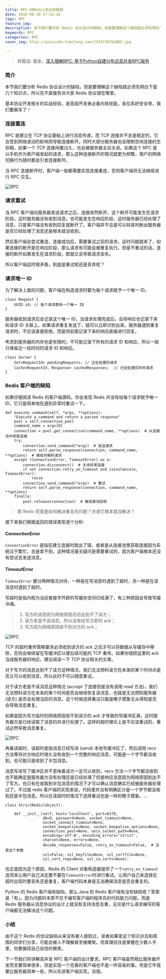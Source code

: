```yaml
---
title: RPC-06Redis协议的缺陷
date: 2018-09-10 17:33:26
tags: RPC
feature_img:
description: 本节我们要分析 Redis 协议设计的缺陷，但是要理解这个缺陷就必须先明白下面几个知识点，所以先不直接告诉大家 Redis 协议错在哪里。
keywords: RPC
categories: RPC
cover_img: http://qiniucdn.timilong.com/1543736761885.jpg

---
```


> 转载自: 掘金，[深入理解RPC: 基于Python自建分布式高并发RPC服务](https://juejin.im/book/5af56a3c518825426642e004)

### 简介

本节我们要分析 Redis 协议设计的缺陷，但是要理解这个缺陷就必须先明白下面几个知识点，所以先不直接告诉大家 Redis 协议错在哪里。

基本协议开发相关的实战经验，是高级开发者必备内核技能，各位系好安全带，我们要飙车了！

### 连接重连

RPC 是建立在 TCP 协议基础上进行消息传递，而 TCP 连接并不总是稳定的，它会受到网络波动的影响而导致连接断开。同时大部分服务器也会限制空闲连接的生存期，如果一个 TCP 连接闲置过久，也会被服务器主动关闭。如果这个 RPC 是以手机作为客户端发起的请求，那么这种连接断开的情况就更为频繁，用户的网络切换行为随时都会引发连接断开。

当 RPC 连接断开时，客户端一般都需要实现连接重连，否则客户端将无法继续进行 RPC 交互。

![RPC](https://user-gold-cdn.xitu.io/2018/5/10/1634852cf04bc12d?imageView2/0/w/1280/h/960/format/webp/ignore-error/1)

### 请求重试
当 RPC 客户端向服务器发送请求之后，连接突然断开，这个断开可能发生在请求阶段，这时服务器没有收到消息。也可能发生在响应阶段，这时服务器已经处理了消息，只是客户端没有收到回复就断开了。客户端并不总是可以轻易判断出服务器是否已经处理了消息还是根本就没收到。

然后客户端会尝试重连，连接成功后，需要重试之前的请求。这时问题就来了，如果连接的断开是在响应阶段，那么请求有可能会被重复执行。但是不重试的话，连接的断开如果发生在请求阶段，那就又会导致请求丢失。

所以客户端这时很矛盾，到底是重试呢还是丢弃呢？

### 请求唯一 ID
为了解决上面的问题，客户端在构造请求时要为每个请求赋予一个唯一 ID。
```
class Request {
    UUID id; // 每个请求都有一个唯一 ID
}
```

服务器收到请求后会记录这个唯一 ID，当请求处理完成后，会将响应也记录下来和请求 ID 关联上。如果请求重复发送了，就可以立即识别出来。服务器遇到重复请求时，不应该直接拒绝，而是将前面记录下来的响应直接进行回复。

考虑到服务器的内存也是有限的，不可能记录下所有的请求 ID 和响应，所以一般只保留近一段时间的请求 ID 和响应。
```
class Server {
    Set<RequestId> pendingRequests; // 正在处理的请求
    Cache<RequestId, Response> cachedResponses;  // 已经处理完毕的请求
}
```

### Redis 客户端的缺陷
如果仔细阅读 Redis 的客户端源码，你会发现 Redis 并没有给每个请求赋予唯一 ID，它只是简单地在遇到异常时重试一下。
```
def execute_command(self, *args, **options):
    "Execute a command and return a parsed response"
    pool = self.connection_pool
    command_name = args[0]
    connection = pool.get_connection(command_name, **options)  # 从连接池中获取连接
    try:
        connection.send_command(*args)  # 发送请求
        return self.parse_response(connection, command_name, **options)  # 接收并解析请求
    except (ConnectionError, TimeoutError) as e:
        connection.disconnect()  # 关闭异常连接
        if not connection.retry_on_timeout and isinstance(e, TimeoutError):
            raise
        connection.send_command(*args)  # 重试
        return self.parse_response(connection, command_name, **options)
    finally:
        pool.release(connection)  # 被连接池回收
```

> 那 Redis 究竟是如何解决重复的问题？亦或它根本就没解决？

接下来我们根据返回的错误类型逐个分析:

#### ConnectionError

<code>ConnectionError</code> 是指在建立连接时就出了错，或者是从连接池里获取连接因为系统过于繁忙，总是拿不到。这种情况毫无疑问是需要重试的，因为客户端根本还没有尝试去发送消息。

#### TimeoutError

<code>TimeoutError</code> 要分两种情况对待，一种是在写消息时遇到了超时，另一种是在读消息时遇到了超时。

写超时是指内核为当前套接字开辟的写缓存空间已经满了，有三种原因会导致写缓冲满。

> 1. 写方的消息因为网络原因迟迟达到不了读方；
> 2. 读方老是不读消息，所以没有给写方即时 ack；
> 3. 写方因为网络原因收不到对方的 ack；

![RPC](https://user-gold-cdn.xitu.io/2018/5/10/16348f6d82f1d1b3?imageView2/0/w/1280/h/960/format/webp/ignore-error/1)

TCP 的超时重传策略要求必须收到读方的 ack 之后才可以将数据从写缓存中移除，否则会继续留在写缓冲区以便后续可能的 TCP 重传。如果你错把这里的 ack 当成服务器的响应，建议阅读一下 TCP 协议相关的文章。

对于写方的消息达到不了读方这种情况，我们无法预料读方在未来的某个时间点是否又可以收到消息，所以此时不可以随意重试。

对于读方老是不读消息这种情况 (accept 了连接但是没有调用 read 方法)，我们无法预料读方在未来的某个时间是否会继续恢复读消息，也就是无法预知服务器 (读方) 是否会处理当前的消息。这个时候选择重试只能是瞎子摸象无从得知是否会导致消息重复。

如果是因为写方临时的网络原因收不到读方的 ack 才导致的写缓冲区满，这时服务器方是已经读取了消息的并进行处理了。这样的超时理论上是不应该重试的，重试必然导致消息重复。

![RPC](https://user-gold-cdn.xitu.io/2018/5/10/16348fa94a4e1eb4?imageView2/0/w/1280/h/960/format/webp/ignore-error/1)

再看读超时，读超时是指消息已经写进 (send) 本地写缓冲区了，然后调用 recv 方法等待对方响应时很久没有收到一个完整的响应消息，可能是一个字节都没收到，也可能只是收到了半包消息。

消息写进写了缓冲区并不意味着读方一定可以收到，recv 方法一个字节都没收到也不能确定是服务器方没有处理还是已经处理了但是响应消息因为网络原因到达不了写方。也只有在收取到半包消息的情况下才可以确认消息确实已经被服务器处理过了。不过就 redis 客户端的实现来说，代码里并没有明确区分是一个字节都没收到还是半包消息。所以在读超时的情况下选择重试也是一样的瞎子摸象。...

```
class StrictRedis(object):

    def __init__(self, host='localhost', port=6379,
                 db=0, password=None, socket_timeout=None,
                 socket_connect_timeout=None,
                 socket_keepalive=None, socket_keepalive_options=None,
                 connection_pool=None, unix_socket_path=None,
                 encoding='utf-8', encoding_errors='strict',
                 charset=None, errors=None,
                 decode_responses=False, retry_on_timeout=False,  # 注意这个参数
                 ssl=False, ssl_keyfile=None, ssl_certfile=None,
                 ssl_cert_reqs=None, ssl_ca_certs=None):
```

也正是因为这个原因，Redis 的 Client 对象构造器提供了一个<code>retry_on_timeout</code>选项来让用户自己决定要不要在<code>TimeoutError</code>时进行重试，让用户自己来选择在超时出现时要丢失还是重复，客户端代码本身是无法确保消息是否会重复的。

Python 的 Redis 客户端有缺陷，那么 Java 的 Redis 客户端有没有缺陷呢？答案是「有」。因为问题的本质不在于编写客户端的程序员的代码能力问题，而是 Redis 服务器从消息协议的设计上就没有支持消息去重，无论是什么语言编写的客户端都无法解决这个问题。

### 小结

由于这个 Redis 的协议缺陷从来没有被人提到过，读者如果拿这个知识点去和周围的同学们分享，可能会被人不理解甚至被嘲笑。但真理往往是掌握在少数人手里，你要展现自己自信的微笑。

下一节我们将讲解高并发 RPC 客户端的设计要求。RPC 客户端虽然相比服务器开发而言要简单很多，但是实现一个完善的客户端也不是一件容易的事。但是它毕竟要比服务器简单一些，所以先讲客户端实现，没错。
